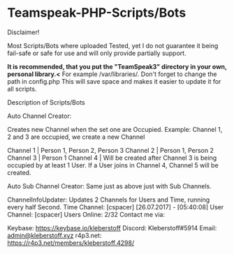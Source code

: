 <h1>Teamspeak-PHP-Scripts/Bots</h1>
<p size="16">
Disclaimer! </b></b>

Most Scripts/Bots where uploaded Tested, yet I do not guarantee it being fail-safe or safe for use and will only provide partially support.</b></b>

<b>It is recommended, that you put the "TeamSpeak3" directory in your own, personal library.<</b>
For example /var/libraries/. Don't forget to change the path in config.php</b>
This will save space and makes it easier to update it for all scripts.</b>

Description of Scripts/Bots</b>

Auto Channel Creator:</b></b>

Creates new Channel when the set one are Occupied.</b>
Example:</b>
Channel 1, 2 and 3 are occupied, we create a new Channel</b></b>

Channel 1 | Person 1, Person 2, Person 3</b>
Channel 2 | Person 1, Person 2</b>
Channel 3 | Person 1</b>
Channel 4 | Will be created after Channel 3 is being occupied by at least 1 User.</b>
If a User joins in Channel 4, Channel 5 will be created.</b></b>

Auto Sub Channel Creator:</b>
Same just as above just with Sub Channels.</b></b>

ChannelInfoUpdater:</b>
Updates 2 Channels for Users and Time, running every half Second.</b>
Time Channel: [cspacer] [26.07.2017] - [05:40:08]</b>
User Channel: [cspacer] Users Online: 2/32</b>
Contact me via:</b>
</b></b>

Keybase: https://keybase.io/kleberstoff</b>
Discord: Kleberstoff#5914</b>
Email: admin@kleberstoff.xyz</b>
r4p3.net: https://r4p3.net/members/kleberstoff.4298/</b>
</p>
  
